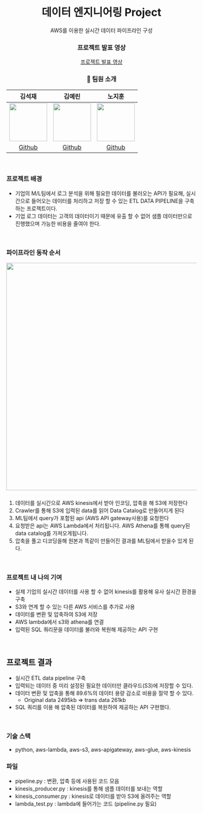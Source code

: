 
<div align="center">
  <h1> 데이터 엔지니어링 Project </h1>
  AWS를 이용한 실시간 데이터 파이프라인 구성
 
  ### 프로젝트 발표 영상
  [프로젝트 발표 영상](https://drive.google.com/file/d/1I8L_jjILvb9z2wMtBbQnd5s9IasxDG9O/view?usp=sharing)
  
  
  ### 👤 팀원 소개
  |김석재|김예린|노지훈|
  |:---:|:---:|:---:|
  |<img src="https://avatars.githubusercontent.com/u/86823305?v=4" width="100"/> | <img src="https://avatars.githubusercontent.com/u/86868063?v=4" width="100"/> | <img src="https://avatars.githubusercontent.com/u/86717381?v=4" width="100"/> |
  |[Github](https://github.com/Cloudblack)|[Github](https://github.com/yello-ow)|[Github](https://github.com/nojihun)|
  <br>
  
 
  
</div> 

  ### 프로젝트 배경 
   - 기업의 M/L팀에서 로그 분석을 위해 필요한 데이터를 불러오는 API가 필요해, 실시간으로 들어오는 데이터를 처리하고 저장 할 수 있는 ETL DATA PIPELINE을 구축하는 프로젝트이다. 
   - 기업 로그 데이터는 고객의 데이터이기 때문에 유출 할 수 없어 샘플 데이터만으로 진행했으며 가능한 비용을 줄여야 한다.
  <br>
  
  ### 파이프라인 동작 순서
  <img width="600" src="https://user-images.githubusercontent.com/86823305/154409477-f5d3b334-498d-4eb7-86b5-9d6c847fac3b.png">   
  
  ###
  1. 데이터를 실시간으로 AWS kinesis에서 받아 인코딩, 압축을 해 S3에 저장한다
  2. Crawler를 통해 S3에 입력된 data를 읽어 Data Catalog로 만들어지게 된다
  3. ML팀에서 query가 포함된 api (AWS API gateway사용)를 요청한다
  4. 요청받은 api는 AWS Lambda에서 처리됩니다. AWS Athena를 통해 query된 data catalog를 가져오게됩니다. 
  5. 압축을 풀고 디코딩을해 원본과 똑같이 만들어진 결과를 ML팀에서 받을수 있게 된다.
  <br>
  
  ### 프로젝트 내 나의 기여
  - 실제 기업의 실시간 데이터를 사용 할 수 없어 kinesis를 활용해 유사 실시간 환경을 구축
  - S3와 연계 할 수 있는 다른 AWS 서비스를 추가로 사용
  - 데이터를 변환 및 압축하여 S3에 저장
  - AWS lambda에서 s3와 athena를 연결
  - 입력된 SQL 쿼리문을 데이터를 불러와 복원해 제공하는 API 구현  
  <br>
  
  ## 프로젝트 결과
  - 실시간 ETL data pipeline 구축
  - 입력되는 데이터 중 미리 설정된 필요한 데이터만 클라우드(S3)에 저장할 수 있다.
  - 데이터 변환 및 압축을 통해 89.6%의 데이터 용량 감소로 비용을 절약 할 수 있다.
    - Original data 2495kb ⇒ trans data 261kb
  - SQL 쿼리를 이용 해 압축된 데이터를 복원하여 제공하는 API 구현했다.
  <br>
  
  ### 기술 스택
  - python, aws-lambda, aws-s3, aws-apigateway, aws-glue, aws-kinesis
  
  ### 파일
  - pipeline.py : 변환, 압축 등에 사용된 코드 모음 
  - kinesis_producer.py : kinesis를 통해 샘플 데이터를 보내는 역할
  - kinesis_consumer.py : kinesis로 데이터를 받아 S3에 올려주는 역할
  - lambda_test.py : lambda에 들어가는 코드 (pipeline.py 필요)




